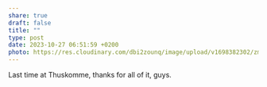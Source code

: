 ```yaml
---
share: true
draft: false
title: ""
type: post
date: 2023-10-27 06:51:59 +0200
photo: https://res.cloudinary.com/dbi2zounq/image/upload/v1698382302/zmsdpnvi2ruw3hbtivpx.jpg
---
```


Last time at Thuskomme, thanks for all of it, guys. 
